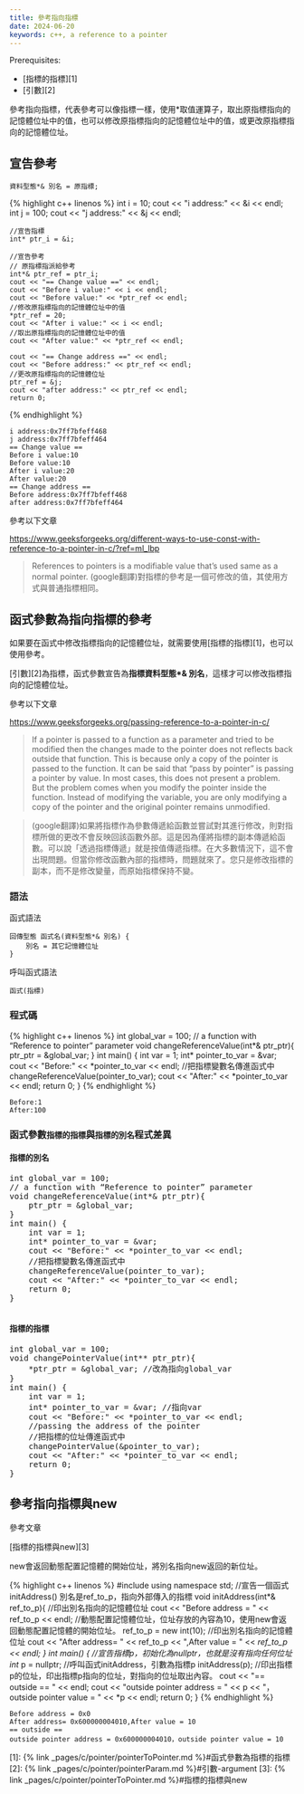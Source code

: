 ```yaml
---
title: 參考指向指標
date: 2024-06-20
keywords: c++, a reference to a pointer
---
```


Prerequisites:

- [指標的指標][1]
- [引數][2]

參考指向指標，代表參考可以像指標一樣，使用\*取值運算子，取出原指標指向的記憶體位址中的值，也可以修改原指標指向的記憶體位址中的值，或更改原指標指向的記憶體位址。

## 宣告參考
```
資料型態*& 別名 = 原指標;
```
{% highlight c++ linenos %}
    int i = 10;
    cout << "i address:" << &i << endl;
    int j = 100;
    cout << "j address:" << &j << endl;

    //宣告指標
    int* ptr_i = &i;

    //宣告參考
    // 原指標指派給參考
    int*& ptr_ref = ptr_i;
    cout << "== Change value ==" << endl;
    cout << "Before i value:" << i << endl;
    cout << "Before value:" << *ptr_ref << endl;
    //修改原指標指向的記憶體位址中的值
    *ptr_ref = 20;
    cout << "After i value:" << i << endl;
    //取出原指標指向的記憶體位址中的值
    cout << "After value:" << *ptr_ref << endl;
    
    cout << "== Change address ==" << endl;
    cout << "Before address:" << ptr_ref << endl;
    //更改原指標指向的記憶體位址
    ptr_ref = &j;
    cout << "after address:" << ptr_ref << endl;
    return 0;
{% endhighlight %}

```
i address:0x7ff7bfeff468
j address:0x7ff7bfeff464
== Change value ==
Before i value:10
Before value:10
After i value:20
After value:20
== Change address ==
Before address:0x7ff7bfeff468
after address:0x7ff7bfeff464
```

參考以下文章

<https://www.geeksforgeeks.org/different-ways-to-use-const-with-reference-to-a-pointer-in-c/?ref=ml_lbp>

>References to pointers is a modifiable value that’s used same as a normal pointer.
>(google翻譯)對指標的參考是一個可修改的值，其使用方式與普通指標相同。


## 函式參數為指向指標的參考

如果要在函式中修改指標指向的記憶體位址，就需要使用[指標的指標][1]，也可以使用參考。

[引數][2]為指標，函式參數宣告為**指標資料型態\*& 別名**，這樣才可以修改指標指向的記憶體位址。

參考以下文章

<https://www.geeksforgeeks.org/passing-reference-to-a-pointer-in-c/>

> If a pointer is passed to a function as a parameter and tried to be modified then the changes made to the pointer does not reflects back outside that function. This is because only a copy of the pointer is passed to the function. It can be said that “pass by pointer” is passing a pointer by value. In most cases, this does not present a problem. But the problem comes when you modify the pointer inside the function. Instead of modifying the variable, you are only modifying a copy of the pointer and the original pointer remains unmodified.

> (google翻譯)如果將指標作為參數傳遞給函數並嘗試對其進行修改，則對指標所做的更改不會反映回該函數外部。這是因為僅將指標的副本傳遞給函數。可以說「透過指標傳遞」就是按值傳遞指標。在大多數情況下，這不會出現問題。但當你修改函數內部的指標時，問題就來了。您只是修改指標的副本，而不是修改變量，而原始指標保持不變。


### 語法

函式語法

```
回傳型態 函式名(資料型態*& 別名) {
    別名 = 其它記憶體位址
}
```

呼叫函式語法

```
函式(指標)
```

### 程式碼

{% highlight c++ linenos %}
int global_var = 100;
// a function with “Reference to pointer” parameter
void changeReferenceValue(int*& ptr_ptr){
    ptr_ptr = &global_var;
}
int main() {
    int var = 1;
    int* pointer_to_var = &var;
    cout << "Before:" << *pointer_to_var << endl;
    //把指標變數名傳進函式中
    changeReferenceValue(pointer_to_var);
    cout << "After:" << *pointer_to_var << endl;
    return 0;
}
{% endhighlight %}

```
Before:1
After:100
```

### 函式參數`指標的指標`與`指標的別名`程式差異

#### 指標的別名

<pre>
int global_var = 100;
// a function with “Reference to pointer” parameter
void changeReferenceValue(<span class="markline">int*&</span> ptr_ptr){
    <span class="markline">ptr_ptr</span> = &global_var;
}
int main() {
    int var = 1;
    int* pointer_to_var = &var;
    cout << "Before:" << *pointer_to_var << endl;
    //把指標變數名傳進函式中
    changeReferenceValue(<span class="markline">pointer_to_var</span>);
    cout << "After:" << *pointer_to_var << endl;
    return 0;
}

</pre>

#### 指標的指標

<pre>
int global_var = 100;
void changePointerValue(<span class="markline">int**</span> ptr_ptr){
    <span class="markline">*ptr_ptr</span> = &global_var; //改為指向global_var
}
int main() {
    int var = 1;
    int* pointer_to_var = &var; //指向var
    cout << "Before:" << *pointer_to_var << endl;
    //passing the address of the pointer
    //把指標的位址傳進函式中
    changePointerValue(<span class="markline">&pointer_to_var</span>);
    cout << "After:" << *pointer_to_var << endl;
    return 0;
}
</pre>

## 參考指向指標與new

參考文章

[指標的指標與new][3]

new會返回動態配置記憶體的開始位址，將別名指向new返回的新位址。

{% highlight c++ linenos %}
#include <iostream>
using namespace std;
//宣告一個函式initAddress() 別名是ref_to_p，指向外部傳入的指標
void initAddress(int*& ref_to_p){
    //印出別名指向的記憶體位址
    cout << "Before address = " << ref_to_p << endl;
    //動態配置記憶體位址，位址存放的內容為10，使用new會返回動態配置記憶體的開始位址。
    ref_to_p = new int(10);
    //印出別名指向的記憶體位址
    cout  << "After address= " << ref_to_p << ",After value = " << *ref_to_p << endl;
}
int main() {
    //宣告指標p，初始化為nullptr，也就是沒有指向任何位址
    int* p = nullptr;
    //呼叫函式initAddress，引數為指標p
    initAddress(p);
    //印出指標p的位址，印出指標p指向的位址，對指向的位址取出內容。
    cout << "== outside == " << endl;
    cout << "outside pointer address = " << p << "，outside pointer value = " << *p << endl;
    return 0;
}
{% endhighlight %}

```
Before address = 0x0
After address= 0x600000004010,After value = 10
== outside == 
outside pointer address = 0x600000004010，outside pointer value = 10
```

[1]: {% link _pages/c/pointer/pointerToPointer.md %}#函式參數為指標的指標
[2]: {% link _pages/c/pointer/pointerParam.md %}#引數-argument
[3]: {% link _pages/c/pointer/pointerToPointer.md %}#指標的指標與new